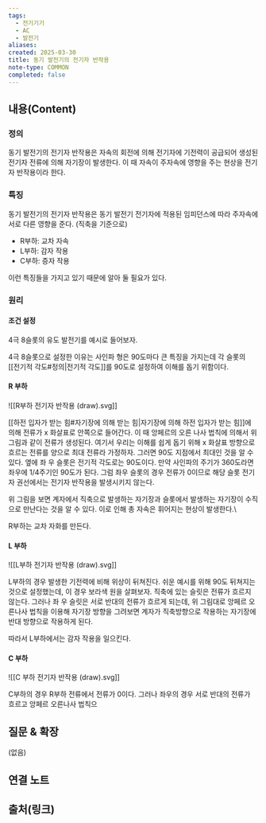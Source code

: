 ```yaml
---
tags:
  - 전기기기
  - AC
  - 발전기
aliases: 
created: 2025-03-30
title: 동기 발전기의 전기자 반작용
note-type: COMMON
completed: false
---
```


## 내용(Content)

### 정의

동기 발전기의 전기자 반작용은 자속의 회전에 의해 전기자에 기전력이 공급되어 생성된 전기자 전류에 의해 자기장이 발생한다. 이 때 자속이 주자속에 영향을 주는 현상을 전기자 반작용이라 한다.

### 특징

동기 발전기의 전기자 반작용은 동기 발전기 전기자에 적용된 임피던스에 따라 주자속에 서로 다른 영향을 준다. (직축을 기준으로)

- R부하: 교차 자속
- L부하: 감자 작용
- C부하: 증자 작용

이런 특징들을 가지고 있기 때문에 알아 둘 필요가 있다.

### 원리

#### 조건 설정

4극 8슬롯의 유도 발전기를 예시로 들어보자. 

4극 8슬롯으로 설정한 이유는 사인파 형은 90도마다 큰  특징을 가지는데 각 슬롯의 [[전기적 각도#정의|전기적 각도]]를 90도로 설정하여 이해를 돕기 위함이다.
#### R 부하

![[R부하 전기자 반작용 (draw).svg]]

[[하전 입자가 받는 힘#자기장에 의해 받는 힘|자기장에 의해 하전 입자가 받는 힘]]에 의해 전류가 x 화살표로 안쪽으로 들어간다. 이 때 앙페르의 오른 나사 법칙에 의해서 위 그림과 같이 전류가 생성된다. 여기서 우리는 이해를 쉽게 돕기 위해 x 화살표 방향으로 흐르는 전류를 양으로 최대 전류라 가정하자. 그러면 90도 지점에서 최대인 것을 알 수 있다. 옆에 좌 우 슬롯은 전기적 각도로는 90도이다. 만약 사인파의 주기가 360도라면 좌우에 1/4주기인 90도가 된다. 그럼 좌우 슬롯의 경우 전류가 0이므로 해당 슬롯 전기자 권선에서는 전기자 반작용을 발생시키지 않는다.

위 그림을 보면 계자에서 직축으로 발생하는 자기장과 슬롯에서 발생하는 자기장이 수직으로 만난다는 것을 알 수 있다. 이로 인해 총 자속은 휘어지는 현상이 발생한다.\

R부하는 교차 자화를 만든다.

#### L 부하

![[L부하 전기자 반작용 (draw).svg]]

L부하의 경우 발생한 기전력에 비해 위상이 뒤쳐진다. 쉬운 예시를 위해 90도 뒤쳐지는 것으로 설정했는데, 이 경우 보라색 원을 살펴보자. 직축에 있는 슬릿은 전류가 흐르지 않는다. 그러나 좌 우 슬릿은 서로 반대의 전류가 흐르게 되는데, 위 그림대로 앙페르 오른나사 법칙을 이용해 자기장 방향을 그려보면 계자가 직축방향으로 작용하는 자기장에 반대 방향으로 작용하게 된다.

따라서 L부하에서는 감자 작용을 일으킨다.


#### C 부하

![[C 부하 전기자 반작용 (draw).svg]]

C부하의 경우 R부하 전류에서 전류가 0이다. 그러나 좌우의 경우 서로 반대의 전류가 흐르고 앙페르 오른나사 법칙으



## 질문 & 확장

(없음)

## 연결 노트

## 출처(링크)

